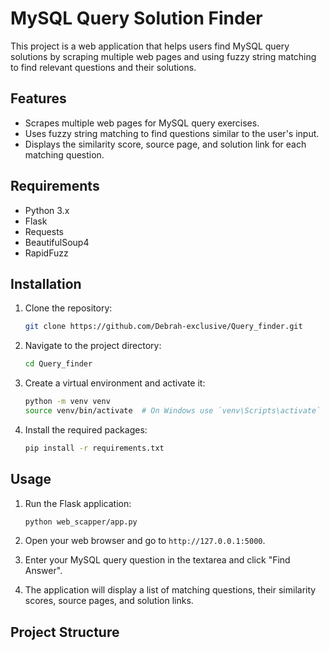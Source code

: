# MySQL Query Solution Finder

This project is a web application that helps users find MySQL query solutions by scraping multiple web pages and using fuzzy string matching to find relevant questions and their solutions.

## Features

- Scrapes multiple web pages for MySQL query exercises.
- Uses fuzzy string matching to find questions similar to the user's input.
- Displays the similarity score, source page, and solution link for each matching question.

## Requirements

- Python 3.x
- Flask
- Requests
- BeautifulSoup4
- RapidFuzz

## Installation

1. Clone the repository:

    ```bash
    git clone https://github.com/Debrah-exclusive/Query_finder.git
    ```

2. Navigate to the project directory:

    ```bash
    cd Query_finder
    ```

3. Create a virtual environment and activate it:

    ```bash
    python -m venv venv
    source venv/bin/activate  # On Windows use `venv\Scripts\activate`
    ```

4. Install the required packages:

    ```bash
    pip install -r requirements.txt
    ```

## Usage

1. Run the Flask application:

    ```bash
    python web_scapper/app.py
    ```

2. Open your web browser and go to `http://127.0.0.1:5000`.

3. Enter your MySQL query question in the textarea and click "Find Answer".

4. The application will display a list of matching questions, their similarity scores, source pages, and solution links.

## Project Structure
